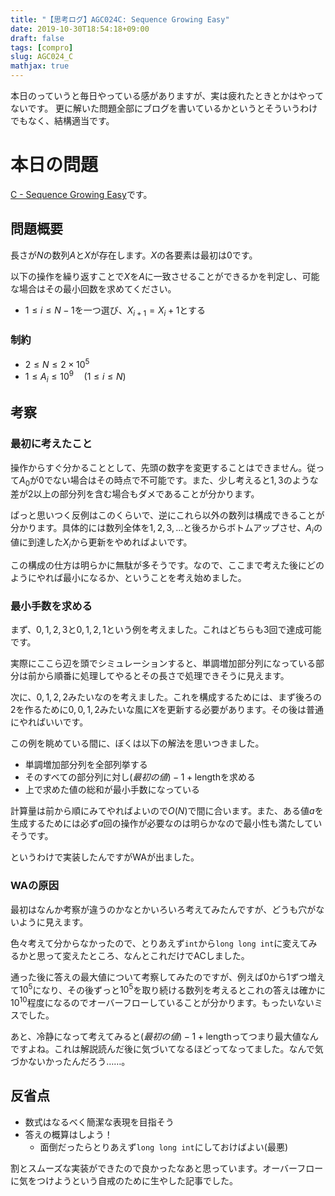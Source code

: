 ```yaml
---
title: "【思考ログ】AGC024C: Sequence Growing Easy"
date: 2019-10-30T18:54:18+09:00
draft: false
tags: [compro]
slug: AGC024_C
mathjax: true
---
```


本日のっていうと毎日やっている感がありますが、実は疲れたときとかはやってないです。
更に解いた問題全部にブログを書いているかというとそういうわけでもなく、結構適当です。

# 本日の問題
[C - Sequence Growing Easy](https://atcoder.jp/contests/agc024/tasks/agc024_c)です。

## 問題概要
長さが$N$の数列$A$と$X$が存在します。$X$の各要素は最初は$0$です。

以下の操作を繰り返すことで$X$を$A$に一致させることができるかを判定し、可能な場合はその最小回数を求めてください。

* $1 \le i \le N-1$を一つ選び、$X_{i+1} = X_i + 1$とする

### 制約
* $2 \le N \le 2 \times 10^5$
* $1 \le A_i \le 10^9 \quad (1 \le i \le N)$

## 考察
### 最初に考えたこと
操作からすぐ分かることとして、先頭の数字を変更することはできません。従って$A_0$が$0$でない場合はその時点で不可能です。また、少し考えると$1, 3$のような差が$2$以上の部分列を含む場合もダメであることが分かります。

ぱっと思いつく反例はこのくらいで、逆にこれら以外の数列は構成できることが分かります。具体的には数列全体を$1,2,3,\dots$と後ろからボトムアップさせ、$A_i$の値に到達した$X_i$から更新をやめればよいです。

この構成の仕方は明らかに無駄が多そうです。なので、ここまで考えた後にどのようにやれば最小になるか、ということを考え始めました。

### 最小手数を求める

まず、$0,1,2,3$と$0,1,2,1$という例を考えました。これはどちらも$3$回で達成可能です。

実際にここら辺を頭でシミュレーションすると、単調増加部分列になっている部分は前から順番に処理してやるとその長さで処理できそうに見えます。

次に、$0,1,2,2$みたいなのを考えました。これを構成するためには、まず後ろの$2$を作るために$0,0,1,2$みたいな風に$X$を更新する必要があります。その後は普通にやればいいです。

この例を眺めている間に、ぼくは以下の解法を思いつきました。

* 単調増加部分列を全部列挙する
* そのすべての部分列に対し$(最初の値) - 1 + \mathrm{length}$を求める
* 上で求めた値の総和が最小手数になっている

計算量は前から順にみてやればよいので$O(N)$で間に合います。また、ある値$a$を生成するためには必ず$a$回の操作が必要なのは明らかなので最小性も満たしていそうです。

というわけで実装したんですがWAが出ました。

### WAの原因

最初はなんか考察が違うのかなとかいろいろ考えてみたんですが、どうも穴がないように見えます。

色々考えて分からなかったので、とりあえず`int`から`long long int`に変えてみるかと思って変えたところ、なんとこれだけでACしました。

通った後に答えの最大値について考察してみたのですが、例えば$0$から$1$ずつ増えて$10^5$になり、その後ずっと$10^5$を取り続ける数列を考えるとこれの答えは確かに$10^{10}$程度になるのでオーバーフローしていることが分かります。もったいないミスでした。

あと、冷静になって考えてみると$(最初の値) - 1 + \mathrm{length}$ってつまり最大値なんですよね。これは解説読んだ後に気づいてなるほどってなってました。なんで気づかないかったんだろう……。

## 反省点
* 数式はなるべく簡潔な表現を目指そう
* 答えの概算はしよう！
  * 面倒だったらとりあえず`long long int`にしておけばよい(最悪)

割とスムーズな実装ができたので良かったなあと思っています。オーバーフローに気をつけようという自戒のために生やした記事でした。
